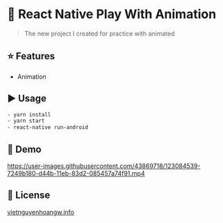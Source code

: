 # :space_invader: React Native Play With Animation

> The new project I created for practice with animated

## :star: Features

- Animation

## :arrow_forward: Usage

```sh
- yarn install
- yarn start
- react-native run-android
```

## :penguin: Demo
https://user-images.githubusercontent.com/43869718/123084539-7249b180-d44b-11eb-83d2-085457a74f91.mp4


## :bookmark: License
[vietnguyenhoangw.info](https://vietnguyenhoangw.info)

